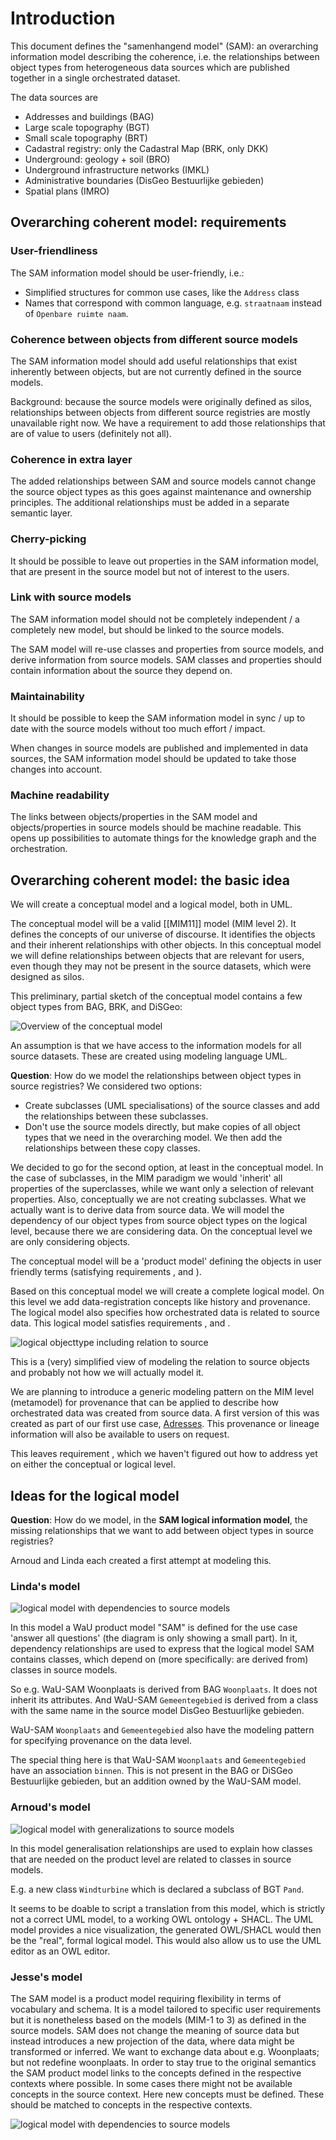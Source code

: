 # Introduction

This document defines the "samenhangend model" (SAM): an overarching information model describing the coherence, i.e. the relationships between object types from heterogeneous data sources which are published together in a single orchestrated dataset. 

The data sources are 
- Addresses and buildings (BAG) 
- Large scale topography (BGT)
- Small scale topography (BRT)
- Cadastral registry: only the Cadastral Map (BRK, only DKK)
- Underground: geology + soil (BRO)
- Underground infrastructure networks (IMKL)
- Administrative boundaries (DisGeo Bestuurlijke gebieden)
- Spatial plans (IMRO)

## Overarching coherent model: requirements

### User-friendliness
The SAM information model should be user-friendly, i.e.: 
- Simplified structures for common use cases, like the `Address` class 
- Names that correspond with common language, e.g. `straatnaam` instead of `Openbare ruimte naam`. 

### Coherence between objects from different source models
The SAM information model should add useful relationships that exist inherently between objects, but are not currently defined in the source models. 

Background: because the source models were originally defined as silos, relationships between objects from different source registries are mostly unavailable right now. We have a requirement to add those relationships that are of value to users (definitely not all). 

### Coherence in extra layer
The added relationships between SAM and source models cannot change the source object types as this goes against maintenance and ownership principles. The additional relationships must be added in a separate semantic layer. 

### Cherry-picking
It should be possible to leave out properties in the SAM information model, that are present in the source model but not of interest to the users. 

### Link with source models
The SAM information model should not be completely independent / a completely new model, but should be linked to the source models.

The SAM model will re-use classes and properties from source models, and derive information from source models. SAM classes and properties should contain information about the source they depend on. 

### Maintainability
It should be possible to keep the SAM information model in sync / up to date with the source models without too much effort / impact. 

When changes in source models are published and implemented in data sources, the SAM information model should be updated to take those changes into account. 

### Machine readability
The links between objects/properties in the SAM model and objects/properties in source models should be machine readable. This opens up possibilities to automate things for the knowledge graph and the orchestration. 

## Overarching coherent model: the basic idea

We will create a conceptual model and a logical model, both in UML. 

The conceptual model will be a valid [[MIM11]] model (MIM level 2). It defines the concepts of our universe of discourse. It identifies the objects and their inherent relationships with other objects. In this conceptual model we will define relationships between objects that are relevant for users, even though they may not be present in the source datasets, which were designed as silos.

This preliminary, partial sketch of the conceptual model contains a few object types from BAG, BRK, and DiSGeo: 

![Overview of the conceptual model](./media/sm2.png)

An assumption is that we have access to the information models for all source datasets. These are created using modeling language UML. 

**Question**: How do we model the relationships between object types in source registries? We considered two options:  
- Create subclasses (UML specialisations) of the source classes and add the relationships between these subclasses. 
- Don't use the source models directly, but make copies of all object types that we need in the overarching model. We then add the relationships between these copy classes. 

We decided to go for the second option, at least in the conceptual model. In the case of subclasses, in the MIM paradigm we would 'inherit' all properties of the superclasses, while we want only a selection of relevant properties. Also, conceptually we are not creating subclasses. What we actually want is to derive data from source data. We will model the dependency of our object types from source object types on the logical level, because there we are considering data. On the conceptual level we are only considering objects. 

The conceptual model will be a 'product model' defining the objects in user friendly terms (satisfying requirements <a href="#user-friendliness"></a>, <a href="#coherence-between-objects-from-different-source-models"></a> and <a href="#cherry-picking"></a> ). 

Based on this conceptual model we will create a complete logical model. On this level we add data-registration concepts like history and provenance. The logical model also specifies how orchestrated data is related to source data. This logical model satisfies requirements <a href="#link-with-source-models"></a>, <a href="#maintainability"></a> and <a href="#machine-readability"></a>.

![logical objecttype including relation to source](./media/sm.png)

<aside class="note">This is a (very) simplified view of modeling the relation to source objects and probably not how we will  actually model it. </aside>

We are planning to introduce a generic modeling pattern on the MIM level (metamodel) for provenance that can be applied to describe how orchestrated data was created from source data. A first version of this was created as part of our first use case, [Adresses](https://geonovum.github.io/WaU-UC1/#EAID_18371C99_5129_4c39_8E20_83CED8FF19B9). This provenance or lineage information will also be available to users on request.

This leaves requirement <a href="#coherence-in-extra-layer"></a>, which we haven't figured out how to address yet on either the conceptual or logical level. 

## Ideas for the logical model

**Question**: How do we model, in the **SAM logical information model**, the missing relationships that we want to add between object types in source registries? 

Arnoud and Linda each created a first attempt at modeling this. 

### Linda's model

![logical model with dependencies to source models](./media/lm-lvdb.png)

In this model a WaU product model "SAM" is defined for the use case 'answer all questions' (the diagram is only showing a small part). In it, dependency relationships are used to express that the logical model SAM contains classes, which depend on (more specifically: are derived from) classes in source models. 

So e.g. WaU-SAM Woonplaats is derived from BAG `Woonplaats`. It does not inherit its attributes. And WaU-SAM `Gemeentegebied` is derived from a class with the same name in the source model DisGeo Bestuurlijke gebieden. 

WaU-SAM `Woonplaats` and `Gemeentegebied` also have the modeling pattern for specifying provenance on the data level. 

The special thing here is that WaU-SAM `Woonplaats` and `Gemeentegebied` have an association `binnen`. This is not present in the BAG or DiSGeo Bestuurlijke gebieden, but an addition owned by the WaU-SAM model. 

### Arnoud's model

![logical model with generalizations to source models](./media/lm-adb.png)

In this model generalisation relationships are used to explain how classes that are needed on the product level are related to classes in source models. 

E.g. a new class `Windturbine` which is declared a subclass of BGT `Pand`.

It seems to be doable to script a translation from this model, which is strictly not a correct UML model, to a working OWL ontology + SHACL. The UML model provides a nice visualization, the generated OWL/SHACL would then be the "real", formal logical model. This would also allow us to use the UML editor as an OWL editor.

### Jesse's model

The SAM model is a product model requiring flexibility in terms of vocabulary and schema. It is a model tailored to specific user requirements but it is nonetheless based on the models (MIM-1 to 3) as defined in the source models. SAM does not change the meaning of source data but instead introduces a new projection of the data, where data might be transformed or inferred. We want to exchange data about e.g. Woonplaats; but not redefine woonplaats.
In order to stay true to the original semantics the SAM product model links to the concepts defined in the respective contexts where possible. In some cases there might not be available concepts in the source context. Here new concepts must be defined. These should be matched to concepts in the respective contexts. 

![logical model with dependencies to source models](./media/lm-jb.png)
